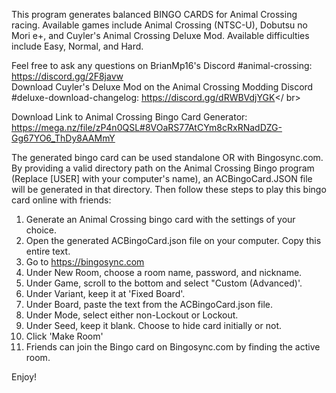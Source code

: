 This program generates balanced BINGO CARDS for Animal Crossing racing. Available games include Animal Crossing (NTSC-U), Dobutsu no Mori e+, and Cuyler's Animal Crossing Deluxe Mod. Available difficulties include Easy, Normal, and Hard.

Feel free to ask any questions on BrianMp16's Discord #animal-crossing: https://discord.gg/2F8javw
<br>Download Cuyler's Deluxe Mod on the Animal Crossing Modding Discord #deluxe-download-changelog: https://discord.gg/dRWBVdjYGK</ br>

Download Link to Animal Crossing Bingo Card Generator:
https://mega.nz/file/zP4n0QSL#8VOaRS77AtCYm8cRxRNadDZG-Gg67YO6_ThDy8AAMmY

The generated bingo card can be used standalone OR with Bingosync.com. By providing a valid directory path on the Animal Crossing Bingo program (Replace [USER] with your computer's name), an ACBingoCard.JSON file will be generated in that directory. Then follow these steps to play this bingo card online with friends:

1) Generate an Animal Crossing bingo card with the settings of your choice.
2) Open the generated ACBingoCard.json file on your computer. Copy this entire text.
3) Go to https://bingosync.com
4) Under New Room, choose a room name, password, and nickname.
5) Under Game, scroll to the bottom and select "Custom (Advanced)'.
6) Under Variant, keep it at 'Fixed Board'.
7) Under Board, paste the text from the ACBingoCard.json file.
8) Under Mode, select either non-Lockout or Lockout.
9) Under Seed, keep it blank. Choose to hide card initially or not.
10) Click 'Make Room'
11) Friends can join the Bingo card on Bingosync.com by finding the active room.

Enjoy!
